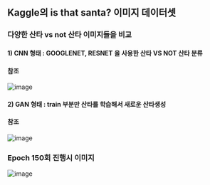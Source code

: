 ## Kaggle의 is that santa? 이미지 데이터셋

### 다양한 산타 vs not 산타 이미지들을 비교

#### 1) CNN 형태 : GOOGLENET, RESNET 을 사용한 산타 VS NOT 산타 분류

#### 참조

![image](https://user-images.githubusercontent.com/114221089/217723479-3307881a-51e2-40cf-8aac-1e1db8ef638c.png)


#### 2) GAN 형태 : train 부분만 산타를 학습해서 새로운 산타생성

#### 참조

![image](https://user-images.githubusercontent.com/114221089/217723505-a282905f-600e-4b4e-8b25-2ef5c685e08e.png)

### Epoch 150회 진행시 이미지

![image](https://user-images.githubusercontent.com/114221089/218302069-747623a9-08e0-439c-bc14-21f8a4310a6d.png)

